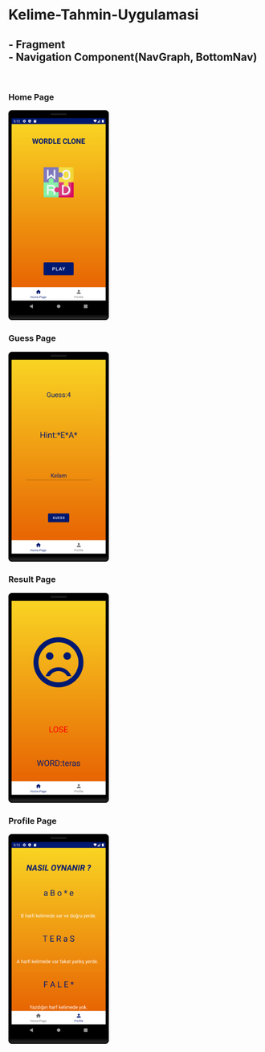 <h1> Kelime-Tahmin-Uygulamasi</h1>

<h2><b>- Fragment</b>
<br>
<b>- Navigation Component(NavGraph, BottomNav)</b></h2>
<br>
<h3>Home Page</h3>
<img src="Screenshots/homepage.png" width="200">
<br>
<h3>Guess Page</h3>
<img src="Screenshots/guessPage.png" width="200">
<br>
<h3>Result Page</h3>
<img src="Screenshots/resultPage.png" width="200">
<br>
<h3>Profile Page</h3>
<img src="Screenshots/profilePage.png" width="200">

